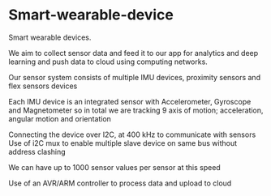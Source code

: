 # Smart-wearable-device
Smart wearable devices.


We aim to collect sensor data and feed it to our app for analytics and deep learning and push data to cloud using computing networks. 

Our sensor system consists of multiple IMU devices, proximity sensors and flex sensors devices

Each IMU device is an integrated sensor with Accelerometer, Gyroscope and Magnetometer so in total we are tracking 9 axis of motion; acceleration, angular motion and orientation 

Connecting the device over I2C, at 400 kHz to communicate with sensors 
Use of i2C mux to enable multiple slave device on same bus without address clashing 

We can have up to 1000 sensor values per sensor at this speed

Use of an AVR/ARM controller  to process data and upload to cloud
